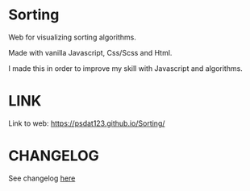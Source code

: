 # Sorting
Web for visualizing sorting algorithms.

Made with vanilla Javascript, Css/Scss and Html.

I made this in order to improve my skill with Javascript and algorithms.

# LINK
Link to web: https://psdat123.github.io/Sorting/

# CHANGELOG 
See changelog [here](CHANGELOG.md)